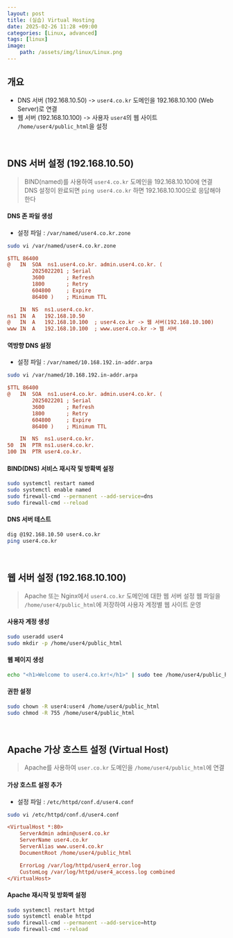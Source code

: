 ```yaml
---
layout: post
title: (실습) Virtual Hosting
date: 2025-02-26 11:28 +09:00
categories: [Linux, advanced]
tags: [linux]
image:
    path: /assets/img/linux/Linux.png
---
```


## 개요
- DNS 서버 (192.168.10.50) -> `user4.co.kr` 도메인을 192.168.10.100 (Web Server)로 연결
- 웹 서버 (192.168.10.100) -> 사용자 `user4`의 웹 사이트 `/home/user4/public_html`을 설정

<br>

## DNS 서버 설정 (192.168.10.50)
> BIND(named)를 사용하여 `user4.co.kr` 도메인을 192.168.10.100에 연결
> DNS 설정이 완료되면 `ping user4.co.kr` 하면 192.168.10.100으로 응답해야 한다

#### DNS 존 파일 생성
- 설정 파일 : `/var/named/user4.co.kr.zone`

```bash
sudo vi /var/named/user4.co.kr.zone
```

```ini
$TTL 86400
@   IN  SOA  ns1.user4.co.kr. admin.user4.co.kr. (
        2025022201 ; Serial
        3600       ; Refresh
        1800       ; Retry
        604800     ; Expire
        86400 )    ; Minimum TTL

    IN  NS  ns1.user4.co.kr.
ns1 IN  A   192.168.10.50
@   IN  A   192.168.10.100  ; user4.co.kr -> 웹 서버(192.168.10.100)
www IN  A   192.168.10.100  ; www.user4.co.kr -> 웹 서버
```

#### 역방향 DNS 설정 
- 설정 파일 : `/var/named/10.168.192.in-addr.arpa`

```bash
sudo vi /var/named/10.168.192.in-addr.arpa
```

```ini
$TTL 86400
@   IN  SOA  ns1.user4.co.kr. admin.user4.co.kr. (
        2025022201 ; Serial
        3600       ; Refresh
        1800       ; Retry
        604800     ; Expire
        86400 )    ; Minimum TTL

    IN  NS  ns1.user4.co.kr.
50  IN  PTR ns1.user4.co.kr.
100 IN  PTR user4.co.kr.
```

#### BIND(DNS) 서비스 재시작 및 방확벽 설정

```bash
sudo systemctl restart named
sudo systemctl enable named
sudo firewall-cmd --permanent --add-service=dns
sudo firewall-cmd --reload
```

#### DNS 서버 테스트

```bash
dig @192.168.10.50 user4.co.kr
ping user4.co.kr
```

<br>

## 웹 서버 설정 (192.168.10.100)
> Apache 또는 Nginx에서 `user4.co.kr` 도메인에 대한 웹 서버 설정
> 웹 파일을 `/home/user4/public_html`에 저장하여 사용자 계정별 웹 사이트 운영

#### 사용자 계정 생성

```bash
sudo useradd user4
sudo mkdir -p /home/user4/public_html
```

#### 웹 페이지 생성

```bash
echo "<h1>Welcome to user4.co.kr!</h1>" | sudo tee /home/user4/public_html/index.html
```

#### 권한 설정

```bash
sudo chown -R user4:user4 /home/user4/public_html
sudo chmod -R 755 /home/user4/public_html
```

<br>

## Apache 가상 호스트 설정 (Virtual Host)
> Apache를 사용하여 `user.co.kr` 도메인을 `/home/user4/public_html`에 연결

#### 가상 호스트 설정 추가
- 설정 파일 : `/etc/httpd/conf.d/user4.conf`

```bash
sudo vi /etc/httpd/conf.d/user4.conf
```

```ini
<VirtualHost *:80>
    ServerAdmin admin@user4.co.kr
    ServerName user4.co.kr
    ServerAlias www.user4.co.kr
    DocumentRoot /home/user4/public_html

    ErrorLog /var/log/httpd/user4_error.log
    CustomLog /var/log/httpd/user4_access.log combined
</VirtualHost>
```

#### Apache 재시작 및 방화벽 설정

```bash
sudo systemctl restart httpd
sudo systemctl enable httpd
sudo firewall-cmd --permanent --add-service=http
sudo firewall-cmd --reload
```

